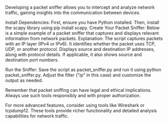 Developing a packet sniffer allows you to intercept and analyze network traffic, gaining insights into the communication between devices.

Install Dependencies: First, ensure you have Python installed. Then, install the scapy library using pip install scapy.
Create Your Packet Sniffer: Below is a simple example of a packet sniffer that captures and displays relevant information from network packets.
Explanation:
The script captures packets with an IP layer (IPv4 or IPv6).
It identifies whether the packet uses TCP, UDP, or another protocol.
Displays source and destination IP addresses, along with protocol details.
If applicable, it also shows source and destination port numbers.

Run the Sniffer: Save the script as packet_sniffer.py and run it using python packet_sniffer.py. Adjust the filter ("ip" in this case) and customize the output as needed.

Remember that packet sniffing can have legal and ethical implications. Always use such tools responsibly and with proper authorization.

For more advanced features, consider using tools like Wireshark or tcpdump12. These tools provide richer functionality and detailed analysis capabilities for network traffic.
